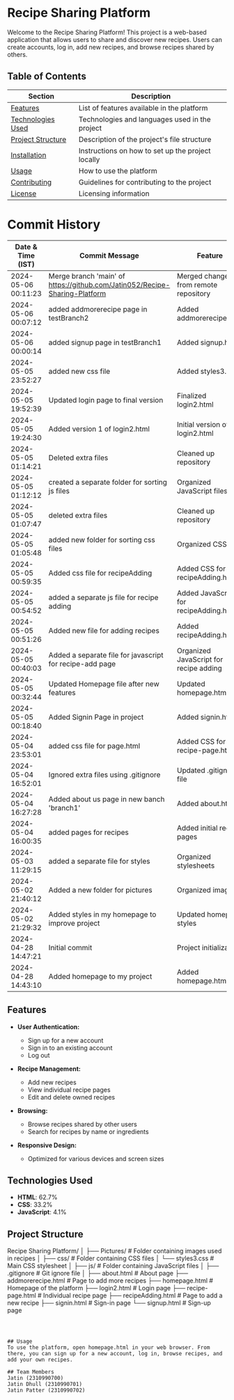 # Recipe Sharing Platform

Welcome to the Recipe Sharing Platform! This project is a web-based application that allows users to share and discover new recipes. Users can create accounts, log in, add new recipes, and browse recipes shared by others.

## Table of Contents

| Section                         | Description                                              |
|---------------------------------|----------------------------------------------------------|
| [Features](#features)           | List of features available in the platform               |
| [Technologies Used](#technologies-used) | Technologies and languages used in the project       |
| [Project Structure](#project-structure) | Description of the project's file structure          |
| [Installation](#installation)   | Instructions on how to set up the project locally        |
| [Usage](#usage)                 | How to use the platform                                  |
| [Contributing](#contributing)   | Guidelines for contributing to the project               |
| [License](#license)             | Licensing information                                    |


# Commit History

| Date & Time (IST)       | Commit Message                                               | Feature                                   |
|-------------------------|--------------------------------------------------------------|-------------------------------------------|
| 2024-05-06 00:11:23     | Merge branch 'main' of https://github.com/Jatin052/Recipe-Sharing-Platform | Merged changes from remote repository     |
| 2024-05-06 00:07:12     | added addmorerecipe page in testBranch2                      | Added addmorerecipe.html                  |
| 2024-05-06 00:00:14     | added signup page in testBranch1                             | Added signup.html                         |
| 2024-05-05 23:52:27     | added new css file                                           | Added styles3.css                         |
| 2024-05-05 19:52:39     | Updated login page to final version                          | Finalized login2.html                     |
| 2024-05-05 19:24:30     | Added version 1 of login2.html                               | Initial version of login2.html            |
| 2024-05-05 01:14:21     | Deleted extra files                                          | Cleaned up repository                     |
| 2024-05-05 01:12:12     | created a separate folder for sorting js files               | Organized JavaScript files                |
| 2024-05-05 01:07:47     | deleted extra files                                          | Cleaned up repository                     |
| 2024-05-05 01:05:48     | added new folder for sorting css files                       | Organized CSS files                       |
| 2024-05-05 00:59:35     | Added css file for recipeAdding                              | Added CSS for recipeAdding.html           |
| 2024-05-05 00:54:52     | added a separate js file for recipe adding                   | Added JavaScript for recipeAdding.html    |
| 2024-05-05 00:51:26     | Added new file for adding recipes                            | Added recipeAdding.html                   |
| 2024-05-05 00:40:03     | Added a separate file for javascript for recipe-add page     | Organized JavaScript for recipe adding    |
| 2024-05-05 00:32:44     | Updated Homepage file after new features                     | Updated homepage.html                     |
| 2024-05-05 00:18:40     | Added Signin Page in project                                 | Added signin.html                         |
| 2024-05-04 23:53:01     | added css file for page.html                                 | Added CSS for recipe-page.html            |
| 2024-05-04 16:52:01     | Ignored extra files using .gitignore                         | Updated .gitignore file                   |
| 2024-05-04 16:27:28     | Added about us page in new banch 'branch1'                   | Added about.html                          |
| 2024-05-04 16:00:35     | added pages for recipes                                      | Added initial recipe pages                |
| 2024-05-03 11:29:15     | added a separate file for styles                             | Organized stylesheets                     |
| 2024-05-02 21:40:12     | Added a new folder for pictures                              | Organized images                          |
| 2024-05-02 21:29:32     | Added styles in my homepage to improve project               | Updated homepage styles                   |
| 2024-04-28 14:47:21     | Initial commit                                               | Project initialization                    |
| 2024-04-28 14:43:10     | Added homepage to my project                                 | Added homepage.html                       |

## Features

- **User Authentication:**
  - Sign up for a new account
  - Sign in to an existing account
  - Log out

- **Recipe Management:**
  - Add new recipes
  - View individual recipe pages
  - Edit and delete owned recipes

- **Browsing:**
  - Browse recipes shared by other users
  - Search for recipes by name or ingredients

- **Responsive Design:**
  - Optimized for various devices and screen sizes

## Technologies Used

- **HTML**: 62.7%
- **CSS**: 33.2%
- **JavaScript**: 4.1%

## Project Structure

Recipe Sharing Platform/
│
├── Pictures/                # Folder containing images used in recipes
│
├── css/                     # Folder containing CSS files
│   └── styles3.css          # Main CSS stylesheet
│
├── js/                      # Folder containing JavaScript files
│
├── .gitignore               # Git ignore file
│
├── about.html               # About page
├── addmorerecipe.html       # Page to add more recipes
├── homepage.html            # Homepage of the platform
├── login2.html              # Login page
├── recipe-page.html         # Individual recipe page
├── recipeAdding.html        # Page to add a new recipe
├── signin.html              # Sign-in page
└── signup.html              # Sign-up page
```



## Usage
To use the platform, open homepage.html in your web browser. From there, you can sign up for a new account, log in, browse recipes, and add your own recipes.

## Team Members
Jatin (2310990700)
Jatin Dhull (2310990701)
Jatin Patter (2310990702)
